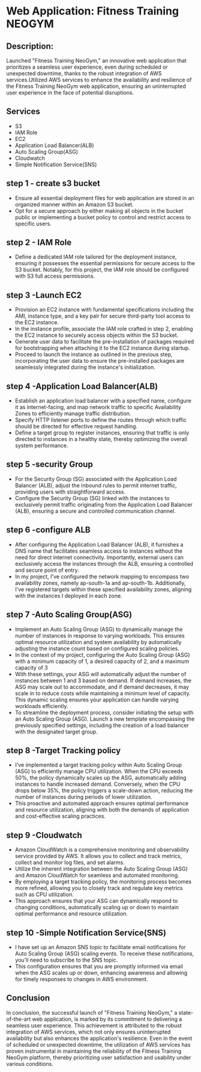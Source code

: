 # Web Application: Fitness Training NEOGYM
## Description:
Launched "Fitness Training NeoGym," an innovative web application that prioritizes a seamless user experience, even during scheduled or unexpected downtime, thanks to the robust integration of AWS services.Utilized AWS services to enhance the availability and resilience of the Fitness Training NeoGym web application, ensuring an uninterrupted user experience in the face of potential disruptions.
## Services
* S3
* IAM Role
* EC2
* Application Load Balancer(ALB)
* Auto Scaling Group(ASG)
* Cloudwatch
* Simple Notification Service(SNS)
## step 1 - create s3 bucket
* Ensure all essential deployment files for web application are stored in an organized manner within an Amazon S3 bucket.
* Opt for a secure approach by either making all objects in the bucket public or implementing a bucket policy to control and restrict access to specific users.
## step 2 - IAM Role
* Define a dedicated IAM role tailored for the deployment instance, ensuring it possesses the essential permissions for secure access to the S3 bucket. Notably, for this project, the IAM role should be configured with S3 full access permissions.
## step 3 -Launch EC2
* Provision an EC2 instance with fundamental specifications including the AMI, instance type, and a key pair for secure third-party tool access to the EC2 instance.
* In the instance profile, associate the IAM role crafted in step 2, enabling the EC2 instance to securely access objects within the S3 bucket.
* Generate user data to facilitate the pre-installation of packages required for bootstrapping when attaching it to the EC2 instance during startup.
* Proceed to launch the instance as outlined in the previous step, incorporating the user data to ensure the pre-installed packages are seamlessly integrated during the instance's initialization.
## step 4 -Application Load Balancer(ALB)
* Establish an application load balancer with a specified name, configure it as internet-facing, and map network traffic to specific Availability Zones to efficiently manage traffic distribution.
* Specify HTTP listener ports to define the routes through which traffic should be directed for effective request handling.
* Define a target group to register instances, ensuring that traffic is only directed to instances in a healthy state, thereby optimizing the overall system performance.
## step 5 -security Group
* For the Security Group (SG) associated with the Application Load Balancer (ALB), adjust the inbound rules to permit internet traffic, providing users with straightforward access.
* Configure the Security Group (SG) linked with the instances to exclusively permit traffic originating from the Application Load Balancer (ALB), ensuring a secure and controlled communication channel.
## step 6 -configure ALB
* After configuring the Application Load Balancer (ALB), it furnishes a DNS name that facilitates seamless access to instances without the need for direct internet connectivity. Importantly, external users can exclusively access the instances through the ALB, ensuring a controlled and secure point of entry.
* In my project, I've configured the network mapping to encompass two availability zones, namely ap-south-1a and ap-south-1b. Additionally, I've registered targets within these specified availability zones, aligning with the instances I deployed in each zone. 
## step 7 -Auto Scaling Group(ASG)
* Implement an Auto Scaling Group (ASG) to dynamically manage the number of instances in response to varying workloads. This ensures optimal resource utilization and system availability by automatically adjusting the instance count based on configured scaling policies.
* In the context of my project, configuring the Auto Scaling Group (ASG) with a minimum capacity of 1, a desired capacity of 2, and a maximum capacity of 3
* With these settings, your ASG will automatically adjust the number of instances between 1 and 3 based on demand. If demand increases, the ASG may scale out to accommodate, and if demand decreases, it may scale in to reduce costs while maintaining a minimum level of capacity. This dynamic scaling ensures your application can handle varying workloads efficiently.
* To streamline the deployment process, consider initiating the setup with an Auto Scaling Group (ASG). Launch a new template encompassing the previously specified settings, including the creation of a load balancer with the designated target group.
## step 8 -Target Tracking policy
* I've implemented a target tracking policy within  Auto Scaling Group (ASG) to efficiently manage CPU utilization. When the CPU exceeds 50%, the policy dynamically scales up the ASG, automatically adding instances to handle increased demand. Conversely, when the CPU drops below 35%, the policy triggers a scale-down action, reducing the number of instances during periods of lower utilization.
* This proactive and automated approach ensures optimal performance and resource utilization, aligning with both the demands of  application and cost-effective scaling practices.
## step 9 -Cloudwatch
* Amazon CloudWatch is a comprehensive monitoring and observability service provided by AWS. It allows you to collect and track metrics, collect and monitor log files, and set alarms.
* Utilize the inherent integration between the Auto Scaling Group (ASG) and Amazon CloudWatch for seamless and automated monitoring.
* By employing a target tracking policy, the monitoring process becomes more refined, allowing you to closely track and regulate key metrics such as CPU utilization.
* This approach ensures that your ASG can dynamically respond to changing conditions, automatically scaling up or down to maintain optimal performance and resource utilization.
## step 10 -Simple Notification Service(SNS)
* I have set up an Amazon SNS topic to facilitate email notifications for Auto Scaling Group (ASG) scaling events. To receive these notifications, you'll need to subscribe to the SNS topic.
* This configuration ensures that you are promptly informed via email when the ASG scales up or down, enhancing awareness and allowing for timely responses to changes in AWS environment.
## Conclusion
In conclusion, the successful launch of "Fitness Training NeoGym," a state-of-the-art web application, is marked by its commitment to delivering a seamless user experience. This achievement is attributed to the robust integration of AWS services, which not only ensures uninterrupted availability but also enhances the application's resilience. Even in the event of scheduled or unexpected downtime, the utilization of AWS services has proven instrumental in maintaining the reliability of the Fitness Training NeoGym platform, thereby prioritizing user satisfaction and usability under various conditions.
















